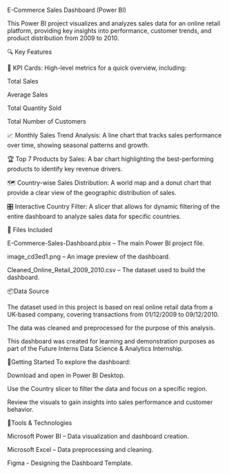 E-Commerce Sales Dashboard (Power BI)

This Power BI project visualizes and analyzes sales data for an online retail platform, providing key insights into performance, customer trends, and product distribution from 2009 to 2010.

🔍 Key Features

🔢 KPI Cards: High-level metrics for a quick overview, including:

Total Sales

Average Sales

Total Quantity Sold

Total Number of Customers

📈 Monthly Sales Trend Analysis: A line chart that tracks sales performance over time, showing seasonal patterns and growth.

🏆 Top 7 Products by Sales: A bar chart highlighting the best-performing products to identify key revenue drivers.

🗺️ Country-wise Sales Distribution: A world map and a donut chart that provide a clear view of the geographic distribution of sales.

🎛️ Interactive Country Filter: A slicer that allows for dynamic filtering of the entire dashboard to analyze sales data for specific countries.

📁 Files Included

E-Commerce-Sales-Dashboard.pbix – The main Power BI project file.

image_cd3ed1.png – An image preview of the dashboard.

Cleaned_Online_Retail_2009_2010.csv – The dataset used to build the dashboard.

📦Data Source

The dataset used in this project is based on real online retail data from a UK-based company, covering transactions from 01/12/2009 to 09/12/2010. 

The data was cleaned and preprocessed for the purpose of this analysis.

This dashboard was created for learning and demonstration purposes as part of the Future Interns Data Science & Analytics Internship.

🚀Getting Started
To explore the dashboard:

Download and open in Power BI Desktop.

Use the Country slicer to filter the data and focus on a specific region.

Review the visuals to gain insights into sales performance and customer behavior.

🧰Tools & Technologies

Microsoft Power BI – Data visualization and dashboard creation.

Microsoft Excel – Data preprocessing and cleaning.

Figma - Designing the Dashboard Template.
